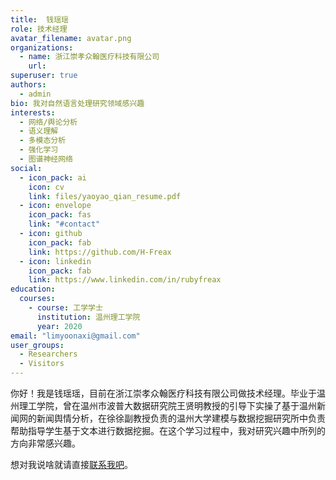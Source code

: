```yaml
---
title:  钱瑶瑶
role: 技术经理
avatar_filename: avatar.png
organizations:
  - name: 浙江崇孝众翰医疗科技有限公司
    url:
superuser: true
authors:
  - admin
bio: 我对自然语言处理研究领域感兴趣
interests:
  - 网络/舆论分析
  - 语义理解
  - 多模态分析
  - 强化学习
  - 图谱神经网络
social:
  - icon_pack: ai
    icon: cv
    link: files/yaoyao_qian_resume.pdf
  - icon: envelope
    icon_pack: fas
    link: "#contact"
  - icon: github
    icon_pack: fab
    link: https://github.com/H-Freax
  - icon: linkedin
    icon_pack: fab
    link: https://www.linkedin.com/in/rubyfreax
education:
  courses:
    - course: 工学学士
      institution: 温州理工学院
      year: 2020
email: "limyoonaxi@gmail.com"
user_groups:
  - Researchers
  - Visitors
---
```


你好！我是钱瑶瑶，目前在浙江崇孝众翰医疗科技有限公司做技术经理。毕业于温州理工学院，曾在温州市波普大数据研究院王贤明教授的引导下实操了基于温州新闻网的新闻舆情分析，在徐徐副教授负责的温州大学建模与数据挖掘研究所中负责帮助指导学生基于文本进行数据挖掘。在这个学习过程中，我对研究兴趣中所列的方向非常感兴趣。

想对我说啥就请直接[联系我吧](#contact)。
